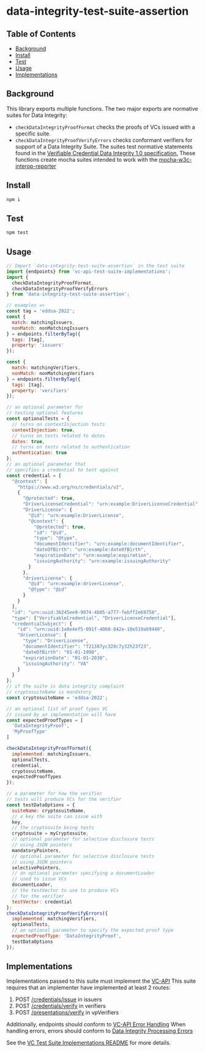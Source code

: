 # data-integrity-test-suite-assertion

## Table of Contents

- [Background](#background)
- [Install](#install)
- [Test](#test)
- [Usage](#usage)
- [Implementations](#implementations)

## Background
This library exports multiple functions. 
The two major exports are normative suites for Data Integrity:
- `checkDataIntegrityProofFormat` checks the proofs of VCs issued with a specific suite.
- `checkDataIntegrityProofVerifyErrors` checks conformant verifiers for support of a Data Integrity Suite.
The suites test normative statements found in the [Verifiable Credential Data Integrity 1.0 specification.](https://w3c.github.io/vc-data-integrity/)
These functions create mocha suites intended to work with the [mocha-w3c-interop-reporter](https://www.npmjs.com/package/@digitalbazaar/mocha-w3c-interop-reporter)

## Install

```js
npm i
```

## Test

```js
npm test
```

## Usage

```js
// Import `data-integrity-test-suite-assertion` in the test suite
import {endpoints} from 'vc-api-test-suite-implementations';
import {
  checkDataIntegrityProofFormat,
  checkDataIntegrityProofVerifyErrors
} from 'data-integrity-test-suite-assertion';

// examples =>
const tag = 'eddsa-2022';
const {
  match: matchingIssuers,
  nonMatch: nonMatchingIssuers
} = endpoints.filterByTag({
  tags: [tag],
  property: 'issuers'
});

const {
  match: matchingVerifiers,
  nonMatch: nonMatchingVerifiers
} = endpoints.filterByTag({
  tags: [tag],
  property: 'verifiers'
});

// an optional parameter for
// testing optional features
const optionalTests = {
  // turns on contextInjection tests
  contextInjection: true,
  // turns on tests related to dates
  dates: true,
  // turns on tests related to authentication
  authentication: true
};
// an optional parameter that
// specifies a credential to test against
const credential = {
  "@context": [
    "https://www.w3.org/ns/credentials/v2",
    {
      "@protected": true,
      "DriverLicenseCredential": "urn:example:DriverLicenseCredential",
      "DriverLicense": {
        "@id": "urn:example:DriverLicense",
        "@context": {
          "@protected": true,
          "id": "@id",
          "type": "@type",
          "documentIdentifier": "urn:example:documentIdentifier",
          "dateOfBirth": "urn:example:dateOfBirth",
          "expirationDate": "urn:example:expiration",
          "issuingAuthority": "urn:example:issuingAuthority"
        }
      },
      "driverLicense": {
        "@id": "urn:example:driverLicense",
        "@type": "@id"
      }
    }
  ],
  "id": "urn:uuid:36245ee9-9074-4b05-a777-febff2e69758",
  "type": ["VerifiableCredential", "DriverLicenseCredential"],
  "credentialSubject": {
    "id": "urn:uuid:1a0e4ef5-091f-4060-842e-18e519ab9440",
    "driverLicense": {
      "type": "DriverLicense",
      "documentIdentifier": "T21387yc328c7y32h23f23",
      "dateOfBirth": "01-01-1990",
      "expirationDate": "01-01-2030",
      "issuingAuthority": "VA"
    }
  }
};
// if the suite is data integrity complaint
// cryptosuiteName is mandatory
const cryptosuiteName = 'eddsa-2022';

// an optional list of proof types VC
// issued by an implementation will have
const expectedProofTypes = [
  'DataIntegrityProof',
  'MyProofType'
]

checkDataIntegrityProofFormat({
  implemented: matchingIssuers,
  optionalTests,
  credential,
  cryptosuiteName,
  expectedProofTypes
});

// a parameter for how the verifier
// tests will produce VCs for the verifier
const testDataOptions = {
  suiteName: cryptosuiteName,
  // a key the suite can issue with
  key,
  // the cryptosuite being tests
  cryptosuite = myCryptosuite,
  // optional parameter for selective disclosure tests
  // using JSON pointers
  mandatoryPointers,
  // optional parameter for selective disclosure tests
  // using JSON pointers
  selectivePointers,
  // an optional parameter specifying a documentLoader
  // used to issue VCs
  documentLoader,
  // the testVector to use to produce VCs
  // for the verifier
  testVector: credential
};
checkDataIntegrityProofVerifyErrors({
  implemented: matchingVerifiers,
  optionalTests,
  // an optional parameter to specify the expected proof type
  expectedProofType: 'DataIntegrityProof',
  testDataOptions
});
```

## Implementations
Implementations passed to this suite must implement the [VC-API](https://w3c-ccg.github.io/vc-api/)
This suite requires that an implementer have implemented at least 2 routes:
1. POST [/credentials/issue](https://w3c-ccg.github.io/vc-api/#issue-credential) in issuers 
2. POST [/credentials/verify](https://w3c-ccg.github.io/vc-api/#verify-credential) in verifiers
3. POST [/presentations/verify](https://w3c-ccg.github.io/vc-api/#verify-presentation) in vpVerifiers

Additionally, endpoints should conform to [VC-API Error Handling](https://w3c-ccg.github.io/vc-api/#error-handling)
When handling errors, errors should conform to [Data Integrity Processing Errors](https://w3c.github.io/vc-data-integrity/#processing-errors)

See the [VC Test Suite Implementations README](https://github.com/w3c/vc-test-suite-implementations) for more details.
